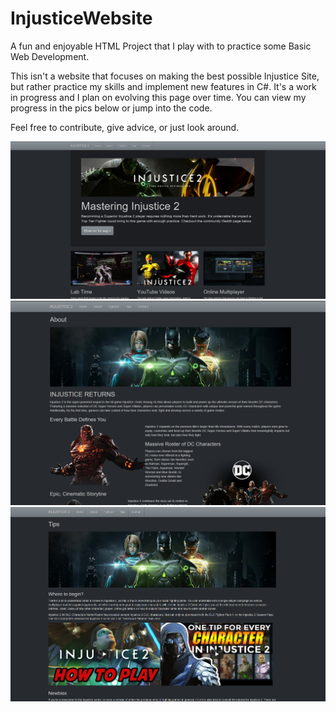 # InjusticeWebsite
A fun and enjoyable HTML Project that I play with to practice some Basic Web Development.

This isn't a website that focuses on making the best possible Injustice Site, but rather practice my skills and implement new features in C#. It's a work in progress and I plan on evolving this page over time. You can view my progress in the pics below or jump into the code. 

Feel free to contribute, give advice, or just look around.



![alt text](https://raw.githubusercontent.com/abelberhane/InjusticeWebsite/master/Level%201.5%20Complete.png)
![alt text](https://github.com/abelberhane/InjusticeWebsite/blob/master/AboutSH.png?raw=true)
![alt text](https://github.com/abelberhane/InjusticeWebsite/blob/master/TipsSH.png?raw=true)

